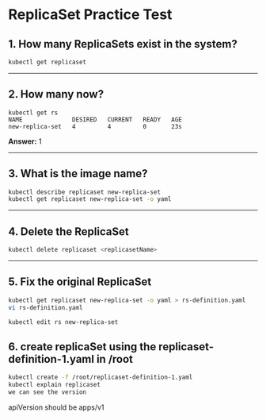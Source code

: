 # ReplicaSet Practice Test

## 1. How many ReplicaSets exist in the system?

```sh
kubectl get replicaset
```

---

## 2. How many now?

```
kubectl get rs
NAME              DESIRED   CURRENT   READY   AGE
new-replica-set   4         4         0       23s
```

**Answer:** 1

---

## 3. What is the image name?

```sh
kubectl describe replicaset new-replica-set
kubectl get replicaset new-replica-set -o yaml
```

---

## 4. Delete the ReplicaSet

```sh
kubectl delete replicaset <replicasetName>
```

---

## 5. Fix the original ReplicaSet

```sh
kubectl get replicaset new-replica-set -o yaml > rs-definition.yaml
vi rs-definition.yaml

kubectl edit rs new-replica-set
```

## 6. create replicaSet using the replicaset-definition-1.yaml in /root

```sh
kubectl create -f /root/replicaset-definition-1.yaml
kubectl explain replicaset
we can see the version
```
apiVersion should be apps/v1